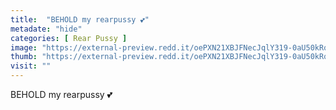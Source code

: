 ```yaml
---
title:  "BEHOLD my rearpussy 💕"
metadate: "hide"
categories: [ Rear Pussy ]
image: "https://external-preview.redd.it/oePXN21XBJFNecJqlY319-0aU50kRqs7g3bHPP_yvgs.jpg?auto=webp&s=f6d5f9bbbb7506831201f7e066ccef31e5723f16"
thumb: "https://external-preview.redd.it/oePXN21XBJFNecJqlY319-0aU50kRqs7g3bHPP_yvgs.jpg?width=320&crop=smart&auto=webp&s=bd84aa9b65797c51daec1ee4c0ed8e1413c45d79"
visit: ""
---
```

BEHOLD my rearpussy 💕
